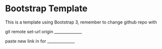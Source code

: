 # Bootstrap Template

This is a template using Bootstrap 3, remember to change github repo with

git remote set-url origin ______________

paste new link in for ______________